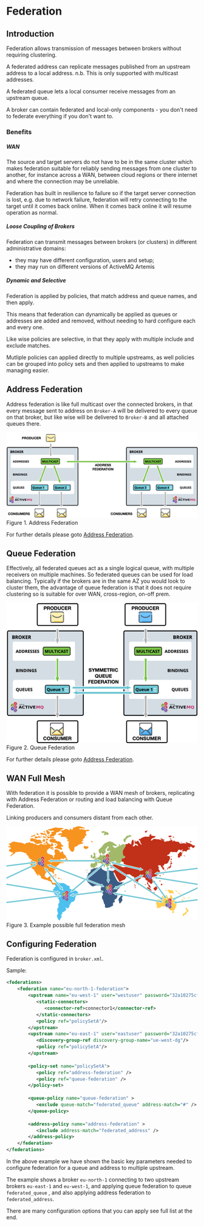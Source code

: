 # Federation

## Introduction 

Federation allows transmission of messages between brokers without requiring clustering. 

A federated address can replicate messages published from an upstream address to a local address. 
n.b. This is only supported with multicast addresses.

A federated queue lets a local consumer receive messages from an upstream queue.

A broker can contain federated and local-only components - you don't need to federate everything if you don't want to. 


### Benefits

##### WAN 

The source and target servers do not have to be in the same cluster which makes
federation suitable for reliably sending messages from one cluster to another,
for instance across a WAN, between cloud regions or there internet and where the 
connection may be unreliable.

Federation has built in resilience to failure so if the target server
connection is lost, e.g. due to network failure, federation will retry
connecting to the target until it comes back online. When it comes back online
it will resume operation as normal.

##### Loose Coupling of Brokers

Federation can transmit messages between brokers (or clusters) in different administrative domains:
* they may have different configuration, users and setup;
* they may run on different versions of ActiveMQ Artemis

##### Dynamic and Selective

Federation is applied by policies, that match address and queue names, and then apply. 

This means that federation can dynamically be applied as queues or addresses are added and removed, 
without needing to hard configure each and every one.

Like wise policies are selective, in that they apply with multiple include and exclude matches.

Mutliple policies can applied directly to multiple upstreams, 
as well policies can be grouped into policy sets and then applied to upstreams to make managing easier.




## Address Federation

Address federation is like full multicast over the connected brokers, in that every message sent to address on `Broker-A` will be delivered to every queue on that broker, but like wise will be delivered to `Broker-B` and all attached queues there.

![Address Federation](images/federation-address.png)
Figure 1. Address Federation

For further details please goto [Address Federation](federation-address.md).




## Queue Federation

Effectively, all federated queues act as a single logical queue, with multiple receivers on multiple machines. 
So federated queues can be used for load balancing. Typically if the brokers are in the same AZ you would look to cluster them, the advantage of queue federation is that it does not require clustering so is suitable for over WAN, cross-region, on-off prem.

![Queue Federation](images/federated-queue-symmetric.png)
Figure 2. Queue Federation

For further details please goto [Address Federation](federation-address.md).


## WAN Full Mesh

With federation it is possible to provide a WAN mesh of brokers, replicating with Address Federation or routing and load balancing with Queue Federation. 

Linking producers and consumers distant from each other.

![WAN Full Mesh](images/federated-world-wide-mesh.png)
Figure 3. Example possible full federation mesh



## Configuring Federation

Federation is configured in `broker.xml`.

Sample:

```xml
<federations>
    <federation name="eu-north-1-federation">
        <upstream name="eu-west-1" user="westuser" password="32a10275cf4ab4e9">
           <static-connectors>
              <connector-ref>connector1</connector-ref>
           </static-connectors>
           <policy ref="policySetA"/>
        </upstream>
        <upstream name="eu-east-1" user="eastuser" password="32a10275cf4ab4e9">
           <discovery-group-ref discovery-group-name="ue-west-dg"/>
           <policy ref="policySetA"/>
        </upstream>
        
        <policy-set name="policySetA">
           <policy ref="address-federation" />
           <policy ref="queue-federation" />
        </policy-set>
        
        <queue-policy name="queue-federation" >
           <exclude queue-match="federated_queue" address-match="#" />
        </queue-policy>

        <address-policy name="address-federation" >
           <include address-match="federated_address" />
        </address-policy>
    </federation>
</federations>
```

In the above example we have shown the basic key parameters needed to configure
federation for a queue and address to multiple upstream. 

The example shows a broker `eu-north-1` connecting to two upstream brokers `eu-east-1` and `eu-west-1`, 
and applying queue federation to queue `federated_queue` , and also applying address federation to `federated_address`.


There are many configuration options that you can apply see full list at the end.

